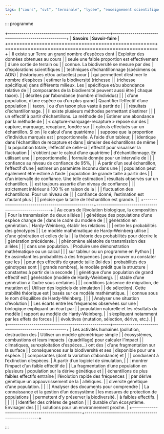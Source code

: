 ```yaml
---
tags: ["cours", "svt", "terminale", "lycée", "enseignement scientifique"]
---
```


::: programme

+----------------------------------------------------+------------------------------------------------------+
|                    **Savoirs**                     |                   **Savoir-faire**                   |
+====================================================+======================================================+
| Il existe sur Terre un grand nombre d’espèces dont | Exploiter des données obtenues au cours              |
| seule une faible proportion est effectivement      | d’une sortie de terrain ou                           |
| connue. La biodiversité se mesure par des          | d’explorations scientifiques                         |
| techniques d’échantillonnage (spécimens ou ADN)    | (historiques et/ou actuelles) pour                   |
| qui permettent d’estimer le nombre d’espèces       | estimer la biodiversité (richesse                    |
| (richesse spécifique) dans différents milieux. Les | spécifique et/ou abondance relative de               |
| composantes de la biodiversité peuvent aussi être  | chaque taxon).                                       |
| décrites par l’abondance (nombre d’individus)      |                                                      |
| d’une population, d’une espèce ou d’un plus grand  | Quantifier l’effectif d’une population               |
| taxon.                                             | ou d’un taxon plus vaste à partir de                 |
|                                                    | résultats d’échantillonnage.                         |
| Il existe plusieurs méthodes permettant d’estimer  |                                                      |
| un effectif à partir d’échantillons. La méthode de | Estimer une abondance par la méthode de              |
| « capture-marquage-recapture » repose sur des      | capture, marquage, recapture, fondée sur             |
| calculs effectués sur un échantillon. Si on        | le calcul d’une quatrième                            |
| suppose que la proportion d’individus marqués est  | proportionnelle. À l’aide d’un tableur,              |
| identique dans l’échantillon de recapture et dans  | simuler des échantillons de même                     |
| la population totale, l’effectif de celle-ci       | effectif pour visualiser la fluctuation              |
| s’obtient par le calcul d’une quatrième            | d’échantillonnage. En utilisant une                  |
| proportionnelle.                                   | formule donnée pour un intervalle de                 |
|                                                    | confiance au niveau de confiance de 95%,             |
| À partir d’un seul échantillon, l’effectif d’une   | estimer un paramètre inconnu dans une                |
| population peut également être estimé à l’aide     | population de grande taille à partir des             |
| d’un intervalle de confiance. Une telle estimation | résultats observés sur un échantillon.               |
| est toujours assortie d’un niveau de confiance     |                                                      |
| strictement inférieur à 100 % en raison de la      |                                                      |
| fluctuation des échantillons. Pour un niveau de    |                                                      |
| confiance donné, l’estimation est d’autant plus    |                                                      |
| précise que la taille de l’échantillon est grande. |                                                      |
+----------------------------------------------------+------------------------------------------------------+
| Au cours de l’évolution biologique, la composition | Pour la transmission de deux allèles                 |
| génétique des populations d’une espèce change de   | dans le cadre du modèle de                           |
| génération en génération.                          | Hardy-Weinberg, établir les relations                |
|                                                    | entre les probabilités des génotypes                 |
| Le modèle mathématique de Hardy-Weinberg utilise   | d’une génération et celles de la                     |
| la théorie des probabilités pour décrire le        | génération précédente.                               |
| phénomène aléatoire de transmission des allèles    |                                                      |
| dans une population.                               | Produire une démonstration mathématique ou un calcul |
|                                                    | sur tableur ou un programme en Python                |
| En assimilant les probabilités à des fréquences    | pour prouver ou constater que les                    |
| pour des effectifs de grande taille (loi des       | probabilités des génotypes sont                      |
| grands nombres), le modèle prédit que la structure | constantes à partir de la seconde                    |
| génétique d’une population de grand effectif est   | génération (modèle de Hardy-Weinberg).               |
| stable d’une génération à l’autre sous certaines   |                                                      |
| conditions (absence de migration, de mutation et   | Utiliser des logiciels de simulation                 |
| de sélection). Cette stabilité théorique est       | basés sur ce modèle mathématique.                    |
| connue sous le nom d’équilibre de Hardy-Weinberg.  |                                                      |
|                                                    | Analyser une situation d’évolution                   |
| Les écarts entre les fréquences observées sur une  | biologique expliquant un écart par                   |
| population naturelle et les résultats du modèle    | rapport au modèle de Hardy-Weinberg.                 |
| s’expliquent notamment par les effets de forces    |                                                      |
| évolutives (mutation, sélection, dérive, etc.).    |                                                      |
+----------------------------------------------------+------------------------------------------------------+
| Les activités humaines (pollution, destruction des | Utiliser un modèle géométrique simple                |
| écosystèmes, combustions et leurs impacts          | (quadrillage) pour calculer l’impact                 |
| climatiques, surexploitation d’espèces...) ont des | d’une fragmentation sur la surface                   |
| conséquences sur la biodiversité et ses            | disponible pour une espèce.                          |
| composantes (dont la variation d’abondance) et     |                                                      |
| conduisent à l’extinction d’espèces.               | À partir d’un logiciel de simulation,                |
|                                                    | montrer l’impact d’un faible effectif de             |
| La fragmentation d’une population en plusieurs     | population sur la dérive génétique et                |
| échantillons de plus faibles effectifs entraîne    | l’évolution rapide des fréquences                    |
| par dérive génétique un appauvrissement de la      | alléliques.                                          |
| diversité génétique d’une population.              |                                                      |
|                                                    | Analyser des documents pour comprendre               |
| La connaissance et la gestion d’un écosystème      | les mesures de protection de populations             |
| permettent d’y préserver la biodiversité.          | à faibles effectifs.                                 |
|                                                    |                                                      |
|                                                    | Identifier des critères de gestion                   |
|                                                    | durable d’un écosystème. Envisager des               |
|                                                    | solutions pour un environnement proche.              |
+----------------------------------------------------+------------------------------------------------------+


:::
